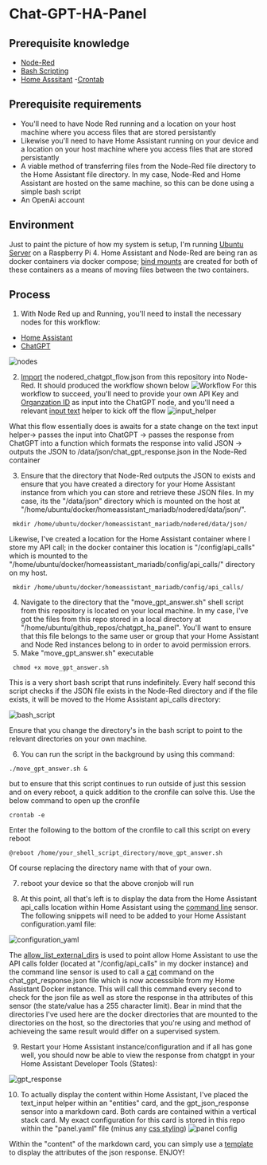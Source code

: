# Chat-GPT-HA-Panel

## Prerequisite knowledge
- [Node-Red](https://nodered.org/)
- [Bash Scripting](https://devhints.io/bash)
- [Home Asssitant](https://www.home-assistant.io/)
-[Crontab](https://man7.org/linux/man-pages/man5/crontab.5.html)

## Prerequisite requirements
- You'll need to have Node Red running and a location on your host machine where you access files that are stored persistantly
- Likewise  you'll need to have Home Assistant running  on your device and a location on your host machine where you access files that are stored persistantly
- A viable method of transferring files from the Node-Red file directory to the Home Assistant file directory. In my case, Node-Red and Home Assistant are hosted on the same machine, so this can be done using a simple bash script
- An OpenAi account

## Environment
Just to paint the picture of how my system is setup, I'm running [Ubuntu Server](https://ubuntu.com/tutorials/how-to-install-ubuntu-on-your-raspberry-pi#1-overview) on a Raspberry Pi 4. Home Assistant and Node-Red are being ran as docker containers via docker compose; [bind mounts](https://docs.docker.com/storage/bind-mounts/) are created for both of these containers as a means of moving files between the two containers.

## Process
1. With Node Red up and Running, you'll need to install the necessary nodes for this workflow:
  - [Home Assistant](https://docs.docker.com/storage/bind-mounts/)
  - [ChatGPT](https://flows.nodered.org/node/node-red-contrib-custom-chatgpt) 
  
 ![nodes](https://user-images.githubusercontent.com/33399376/229354686-3900e369-f157-41d9-826c-a2b782e6691d.PNG)

  
2. [Import](https://nodered.org/docs/user-guide/editor/workspace/import-export) the nodered_chatgpt_flow.json from this repository into Node-Red. It should produced the workflow shown below
![Workflow](https://user-images.githubusercontent.com/33399376/229316344-786eb510-8554-4835-8858-16d769e5b179.PNG)
 For this workflow to succeed, you'll need to provide your own API Key and  [Organzation ID](https://platform.openai.com/docs/guides/production-best-practices) as input into the ChatGPT node, and you'll need a relevant [input text](https://www.home-assistant.io/integrations/input_text/) helper to kick off the flow
 ![input_helper](https://user-images.githubusercontent.com/33399376/229316543-55b2f379-326a-4d92-82dd-26c7fb737636.PNG)

What this flow essentially does is awaits for a state change on the text input helper-> passes the input into ChatGPT -> passes the response from ChatGPT into a function which formats the response into valid JSON -> outputs the JSON to /data/json/chat_gpt_response.json in the Node-Red container

3. Ensure that the directory that Node-Red outputs the JSON to exists and ensure that you have created a directory for your Home Assistant instance from which you can store and retrieve these JSON files. In my case, its the "/data/json" directory which is mounted on the host at "/home/ubuntu/docker/homeassistant_mariadb/nodered/data/json/".

` mkdir /home/ubuntu/docker/homeassistant_mariadb/nodered/data/json/`
  
Likewise, I've created a location for the Home Assistant container where I store my API call; in the docker container this location is "/config/api_calls" which is mounted to the "/home/ubuntu/docker/homeassistant_mariadb/config/api_calls/" directory on my host.

` mkdir /home/ubuntu/docker/homeassistant_mariadb/config/api_calls/`


4. Navigate to the directory that the "move_gpt_answer.sh" shell script from this repository is located on your local machine. In my case, I've got the files from this repo stored in a local directory at "/home/ubuntu/github_repos/chatgpt_ha_panel". You'll want to ensure that this file belongs to the same user or group that your Home Assistant and Node Red instances belong to in order to avoid permission errors.
5. Make "move_gpt_answer.sh" executable

  ` chmod +x move_gpt_answer.sh`
  
This is a very short bash script that runs indefinitely. Every half second this script checks if the JSON file exists in the Node-Red directory and if the file exists, it will be moved to the Home Assistant api_calls directory:

![bash_script](https://user-images.githubusercontent.com/33399376/229351955-17d2740e-3952-4c58-af92-07da4a5cba92.PNG)

Ensure that you change the directory's in the bash script to point to the relevant directories on your own machine.

6. You can run the script in the background by using this command:

` ./move_gpt_answer.sh & `

but to ensure that this script continues to run outside of just this session and on every reboot, a quick addition to the cronfile can solve this. Use the below command to open up the cronfile

` crontab -e `

Enter the following to the bottom of the cronfile to call this script on every reboot

` @reboot /home/your_shell_script_directory/move_gpt_answer.sh `

Of course replacing the directory name with that of your own.

7. reboot your device so that the above cronjob will run

8. At this point, all that's left is to display the data from the Home Assistant api_calls location within Home Assistant using the [command line](https://www.home-assistant.io/integrations/sensor.command_line/) sensor. The following snippets will need to be added to your Home Assistant configuration.yaml file:

![configuration_yaml](https://user-images.githubusercontent.com/33399376/229352943-cae35944-74e2-4f1b-89ef-229ce1f24091.PNG)

The [allow_list_external_dirs](https://www.home-assistant.io/docs/configuration/basic/) is used to point allow Home Assistant to use the API calls folder (located at "/config/api_calls" in my docker instance) and the command line sensor is used to call a [cat](https://www.geeksforgeeks.org/cat-command-in-linux-with-examples/) command on the chat_gpt_response.json file which is now accesssible from my Home Assistant Docker instance. This will call this command every second to check for the json file as well as store the response in tha attributes of this sensor (the state/value has a 255 character limit). Bear in mind that the directories I've used here are the docker directories that are mounted to the directories on the host, so the directories that you're using and method of achieveing the same result would differ on a supervised system.

9. Restart your Home Assistant instance/configuration and if all has gone well, you should now be able to view the response from chatgpt in your Home Assistant Developer Tools (States):

![gpt_response](https://user-images.githubusercontent.com/33399376/229353710-93a71ec9-fd5a-4c89-9132-f875005d674e.PNG)

10. To actually display the content within Home Assistant, I've placed the text_input helper within an "entities" card, and the gpt_json_response sensor into a markdown card. Both cards are contained within a vertical stack card. My exact configuration for this card is stored in this repo within the "panel.yaml" file (minus any [css styling](https://github.com/thomasloven/lovelace-card-mod))
![panel config](https://user-images.githubusercontent.com/33399376/229354504-b368794d-38ce-4d67-9354-d0ab4451e138.PNG)

Within the "content" of the markdown card, you can simply use a [template](https://www.home-assistant.io/integrations/template/) to display the attributes of the json response. ENJOY!
